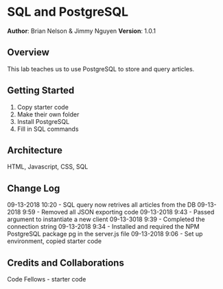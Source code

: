 # SQL and PostgreSQL

**Author**: Brian Nelson & Jimmy Nguyen
**Version**: 1.0.1

## Overview
<!-- Provide a high level overview of what this application is and why you are building it, beyond the fact that it's an assignment for a Code Fellows 301 class. (i.e. What's your problem domain?) -->
This lab teaches us to use PostgreSQL to store and query articles.

## Getting Started
<!-- What are the steps that a user must take in order to build this app on their own machine and get it running? -->
1. Copy starter code
2. Make their own folder
3. Install PostgreSQL
4. Fill in SQL commands

## Architecture
<!-- Provide a detailed description of the application design. What technologies (languages, libraries, etc) you're using, and any other relevant design information. -->
HTML, Javascript, CSS, SQL

## Change Log
<!-- Use this are to document the iterative changes made to your application as each feature is successfully implemented. Use time stamps. Here's an examples:

01-01-2001 4:59pm - Application now has a fully-functional express server, with GET and POST routes for the book resource. -->

09-13-2018 10:20 - SQL query now retrives all articles from the DB
09-13-2018 9:59 - Removed all JSON exporting code
09-13-2018 9:43 - Passed argument to instantiate a new client
09-13-3018 9:39 - Completed the connection string
09-13-2018 9:34 - Installed and required the NPM PostgreSQL package pg in the server.js file
09-13-2018 9:06 - Set up environment, copied starter code


## Credits and Collaborations
Code Fellows - starter code
